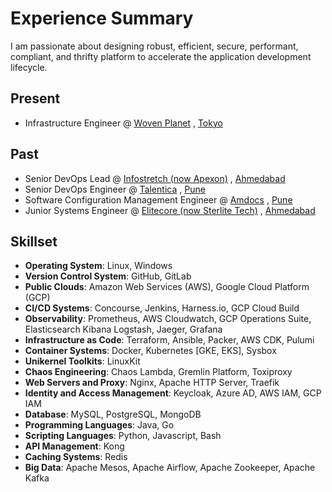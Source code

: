 # Experience Summary

I am passionate about designing robust, efficient, secure, performant,
compliant, and thrifty platform to accelerate the application development
lifecycle.

## Present

- Infrastructure Engineer @ [Woven Planet](https://www.woven-planet.global/en)
  , [Tokyo](https://en.wikipedia.org/wiki/Tokyo)

## Past

- Senior DevOps Lead @ [Infostretch (now Apexon)](https://www.apexon.com/)
  , [Ahmedabad](https://en.wikipedia.org/wiki/Ahmedabad)
- Senior DevOps Engineer @ [Talentica](https://www.talentica.com/)
  , [Pune](https://en.wikipedia.org/wiki/Pune)
- Software Configuration Management Engineer @ [Amdocs](https://www.amdocs.com/)
  , [Pune](https://en.wikipedia.org/wiki/Pune)
- Junior Systems Engineer @ [Elitecore (now Sterlite Tech)](https://www.stl.tech/)
  , [Ahmedabad](https://en.wikipedia.org/wiki/Ahmedabad)

## Skillset

- **Operating System**: Linux, Windows
- **Version Control System**: GitHub, GitLab
- **Public Clouds**: Amazon Web Services (AWS), Google Cloud Platform (GCP)
- **CI/CD Systems**: Concourse, Jenkins, Harness.io, GCP Cloud Build
- **Observability**: Prometheus, AWS Cloudwatch, GCP Operations Suite,
  Elasticsearch Kibana Logstash, Jaeger, Grafana
- **Infrastructure as Code**: Terraform, Ansible, Packer, AWS CDK, Pulumi
- **Container Systems**: Docker, Kubernetes [GKE, EKS], Sysbox
- **Unikernel Toolkits**: LinuxKit
- **Chaos Engineering**: Chaos Lambda, Gremlin Platform, Toxiproxy
- **Web Servers and Proxy**: Nginx, Apache HTTP Server, Traefik
- **Identity and Access Management**: Keycloak, Azure AD, AWS IAM, GCP IAM
- **Database**: MySQL, PostgreSQL, MongoDB
- **Programming Languages**: Java, Go
- **Scripting Languages**: Python, Javascript, Bash
- **API Management**: Kong
- **Caching Systems**: Redis
- **Big Data**: Apache Mesos, Apache Airflow, Apache Zookeeper, Apache Kafka

